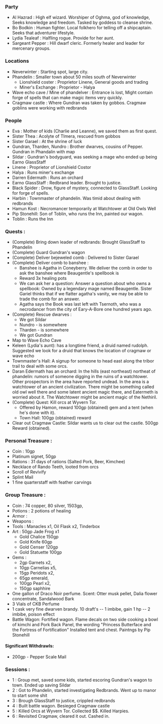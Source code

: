 ### Party
* Al Hazrad : High elf wizard. Worshiper of Oghma, god of knowledge, Seeks knowledge and freedom. 
Tasked by goddess to cleanse shrine.  
* Bo Bodkin : Human fighter. Local folkhero for telling off a shipcaptain. Seeks that adventurer 
lifestyle.
* Lydia Tealeaf : Halfling rogue. Provide for her aunt. 
* Sargeant Pepper : Hill dwarf cleric. Formerly healer and leader for mercenary groups.


### Locations 
* Neverwinter : Starting spot, large city. 
* Phandelin : Smaller town about 50 miles south of Neverwinter
    * Lionshield coster : Proprietor Linene, General goods and trading 
    * Miner's Exchange : Proprietor - Halya  
* Wave echo cave / Mine of phandelver : Entrance is lost, Might contain forge of spells that can make 
magic items very quickly. 
* Cragmaw castle : Where Gundran was taken by gobbos. Cragmaw goblins were working with redbrands

### People 
* Eva : Mother of kids (Charlie and Leanne), we saved them as first quest. 
* Sister Thea : Acolyte of TImera, rescued from gobbos 
* Sister Garael : At the shrine of luck 
* Gundran, Tharden, Nundro : Brother dwarves, cousins of Pepper. Gundran in Phandalin with map   
* Sildar : Gundran's bodyguard, was seeking a mage who ended up being Earno GlassStaff 
* Linene : Proprietor of Lionshield Costor 
* Halya : Runs miner's exchange 
* Darren Edermath : Runs an orchard 
* Earno GlassStaff : Redbrand leader. Brought to justice. 
* Black Spider : Drow, figure of mystery, connected to GlassStaff. Looking for forge of spells. 
* Harbin : Townmaster of phandelin. Was timid about dealing with redbrands
* Hamun Kost : Necromancer temporarily at Watchtower at Old Owls Well 
* Pip Stonehill: Son of Toblin, who runs the Inn, painted our wagon.
* Toblin : Runs the Inn 
    
### Quests : 
* (Complete) Bring down leader of redbrands: Brought GlassStaff to Phandelin
* (Complete) Guard Gundran's wagon 
* (Complete) Deliver bejeweled comb : Delivered to Sister Garael
* (Complete) Deliver comb to banshee : 
    * Banshee is Agatha in Coneyberry. We deliver the comb in order to ask the banshee where Beaugentle's spellbook is 
    * Reward 3x healing pots 
    * We can ask her a question: Answer a question about who owns a spellbook: Owned by a legendary mage named Beaugentle. 
    Sister Gariel thinks that if we flatter agatha's vanity, we may be able to trade the comb for an answer. 
    * Agatha says the Book was last left with Tsernoth, who was a necrodancer from the city of Eary-A-Bore one 
    hundred years ago. 
* (Complete) Rescue dwarves : 
    * We got Sildar
    * Nundro - is somewhere
    * Tharden - is somewhere 
    * We got Gundran
* Map to Wave Echo Cave
* Keleen (Lydia's aunt): has a longtime friend, a druid named rudolph. Suggested we look for a druid that knows the 
location of cragmaw or wave echo
* Townmaster's Hall: A signup for someone to head east along the tribor trail to deal with some orcs. 
* Daran Edermath has an orchard: In the hills (east northeast) northeat of phandelin: rumors of someone digging in the ruins of 
a watchtower. Other prospectors in the area have reported undead. In the area is a watchtower of an ancient civilization. 
There might be something called old owl well there and some latent ancient magic there, and Eatermeth is worried about it. 
The Watchtower might be ancient magic of the Nethiril.
* (Complete) Quest: Kill orcs at Wyvern Tor. 
    * Offered by Hamon, reward 100gp (obtained) gem and a tent (when he's done with it). 
    * Town Hall: 100gp (obtained) reward 
* Clear out Cragmaw Castle: Sildar wants us to clear out the castle. 500gp Reward (obtained). 


### Personal Treasure : 
* Coin : 10gp
* Platinum signet, 50gp
* Rations : 31 days of rations (Salted Pork, Beer, Kimchee) 
* Necklace of Rando Teeth, looted from orcs 
* Scroll of Revivify
* Splint Mail 
* 1 fine quarterstaff with feather carvings
    

### Group Treasure : 
* Coin : 74 copper, 80 silver, 1503gp, 
* Potions : 2 potions of healing 
* Armor : 
* Weapons :
* Tools : Manacles x1, Oil Flask x2, Tinderbox 
* Art : 50gp Jade Frog x1 
    * Gold Chalice 150gp
    * Gold Knife 60gp
    * Gold Censer 120gp
    * Gold Statuette 100gp
* Gems : 
    * 2gp Garnets x2, 
    * 10gp Carnelias x5, 
    * 15gp Peridots x2, 
    * 65gp emerald, 
    * 100gp Pearl x2, 
    * 150gp saphhire
* One gallon of Draco Noir perfume. Scent: Otter musk pellet, Dalia flower concentrate, Sandalwood Bark
* 3 Vials of CKB Perfume 
* 1 cask very fine dwarven brandy. 10 draft's 
    -- 1 imbibe, gain 1 hp 
    -- 2 imbibe, poison effect
* Battle Wagon: Fortified wagon. Flame decals on two side cooking a bowl of kimchi and Pork 
    Back Panel, the wording "Princess Butterface and the Fortress of Fortification" 
    Installed tent and chest. Paintngs by Pip Stonehill

#### Significant Withdrawls:
* 200gp - Pepper Scale Mail


### Sessions : 
* 1 : Group met, saved some kids, started escoring Gundran's wagon to town. Ended up saving Sildar 
* 2 : Got to Phandelin, started investigating Redbrands. Went up to manor to start some shit 
* 3 : Brough GlassStaff to justice, crippled redbrands 
* 4 : Built battle wagon. Besieged Cragmaw castle 
* 5 : Killed Orcs at Wyvern Tor. Collected $$. Killed Harpies. 
* 6 : Revisited Cragmaw, cleared it out. Cashed in. 




